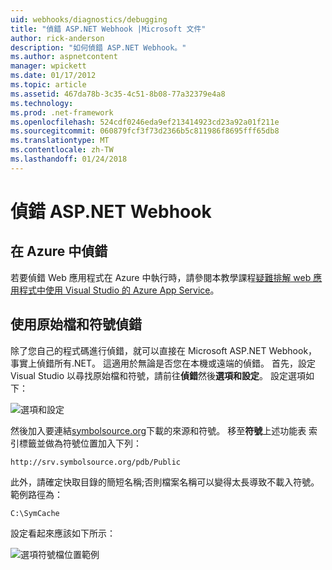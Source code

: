 ```yaml
---
uid: webhooks/diagnostics/debugging
title: "偵錯 ASP.NET Webhook |Microsoft 文件"
author: rick-anderson
description: "如何偵錯 ASP.NET Webhook。"
ms.author: aspnetcontent
manager: wpickett
ms.date: 01/17/2012
ms.topic: article
ms.assetid: 467da78b-3c35-4c51-8b08-77a32379e4a8
ms.technology: 
ms.prod: .net-framework
ms.openlocfilehash: 524cdf0246eda9ef213414923cd23a92a01f211e
ms.sourcegitcommit: 060879fcf3f73d2366b5c811986f8695fff65db8
ms.translationtype: MT
ms.contentlocale: zh-TW
ms.lasthandoff: 01/24/2018
---
```

# <a name="aspnet-webhooks-debugging"></a>偵錯 ASP.NET Webhook  

## <a name="debugging-in-azure"></a>在 Azure 中偵錯

若要偵錯 Web 應用程式在 Azure 中執行時，請參閱本教學課程[疑難排解 web 應用程式中使用 Visual Studio 的 Azure App Service](https://azure.microsoft.com/documentation/articles/web-sites-dotnet-troubleshoot-visual-studio/#webserverlogs)。

## <a name="debugging-with-source-and-symbols"></a>使用原始檔和符號偵錯

除了您自己的程式碼進行偵錯，就可以直接在 Microsoft ASP.NET Webhook，事實上偵錯所有.NET。 這適用於無論是否您在本機或遠端的偵錯。 首先，設定 Visual Studio 以尋找原始檔和符號，請前往**偵錯**然後**選項和設定**。 設定選項如下：

![選項和設定](_static/SourceSymbols.png)

然後加入要連結[symbolsource.org](http://symbolsource.org)下載的來源和符號。 移至**符號**上述功能表 索引標籤並做為符號位置加入下列：

```
http://srv.symbolsource.org/pdb/Public
```

此外，請確定快取目錄的簡短名稱;否則檔案名稱可以變得太長導致不載入符號。 範例路徑為：

```
C:\SymCache
```

設定看起來應該如下所示：

![選項符號檔位置範例](_static/SymSource.png)
